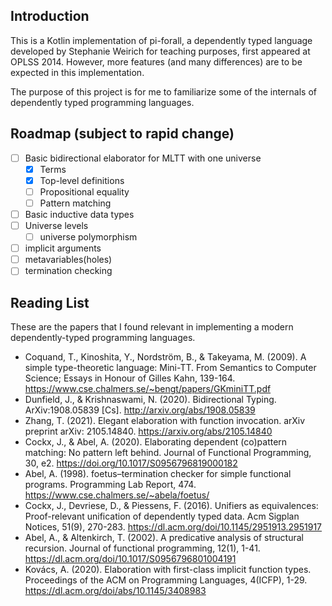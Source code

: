## Introduction

This is a Kotlin implementation of pi-forall, a dependently typed language developed by Stephanie Weirich for teaching
purposes, first appeared at OPLSS 2014. However, more features (and many differences) are to be expected in this
implementation.

The purpose of this project is for me to familiarize some of the internals of dependently typed programming languages.

## Roadmap (subject to rapid change)

- [ ] Basic bidirectional elaborator for MLTT with one universe
    - [x] Terms
    - [x] Top-level definitions
    - [ ] Propositional equality
    - [ ] Pattern matching
- [ ] Basic inductive data types
- [ ] Universe levels
    - [ ] universe polymorphism
- [ ] implicit arguments
- [ ] metavariables(holes)
- [ ] termination checking

## Reading List

These are the papers that I found relevant in implementing a modern dependently-typed programming languages.

- Coquand, T., Kinoshita, Y., Nordström, B., & Takeyama, M. (2009). A simple type-theoretic language: Mini-TT. From
  Semantics to Computer Science; Essays in Honour of Gilles Kahn,
  139-164. https://www.cse.chalmers.se/~bengt/papers/GKminiTT.pdf
- Dunfield, J., & Krishnaswami, N. (2020). Bidirectional Typing. ArXiv:1908.05839 [Cs]. http://arxiv.org/abs/1908.05839
- Zhang, T. (2021). Elegant elaboration with function invocation. arXiv preprint arXiv:
  2105.14840. https://arxiv.org/abs/2105.14840
- Cockx, J., & Abel, A. (2020). Elaborating dependent (co)pattern matching: No pattern left behind. Journal of
  Functional Programming, 30, e2. https://doi.org/10.1017/S0956796819000182
- Abel, A. (1998). foetus–termination checker for simple functional programs. Programming Lab Report,
  474. https://www.cse.chalmers.se/~abela/foetus/
- Cockx, J., Devriese, D., & Piessens, F. (2016). Unifiers as equivalences: Proof-relevant unification of dependently
  typed data. Acm Sigplan Notices, 51(9), 270-283. https://dl.acm.org/doi/10.1145/2951913.2951917
- Abel, A., & Altenkirch, T. (2002). A predicative analysis of structural recursion. Journal of functional programming,
  12(1), 1-41. https://dl.acm.org/doi/10.1017/S0956796801004191
- Kovács, A. (2020). Elaboration with first-class implicit function types. Proceedings of the ACM on Programming
  Languages, 4(ICFP), 1-29. https://dl.acm.org/doi/abs/10.1145/3408983